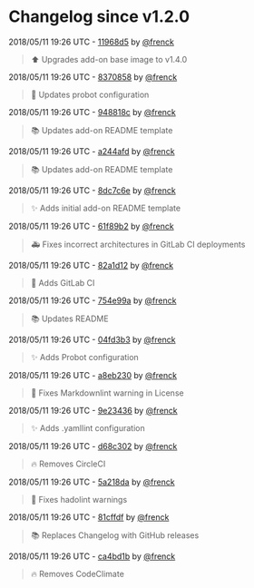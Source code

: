 # Changelog since v1.2.0

2018/05/11 19:26 UTC - [11968d5](https://github.com/hassio-addons/addon-example/commit/11968d56c19d0c4df62748a9616523390597fa0c) by [@frenck](https://github.com/frenck)
> :arrow_up: Upgrades add-on base image to v1.4.0 

2018/05/11 19:26 UTC - [8370858](https://github.com/hassio-addons/addon-example/commit/8370858e8b10d608454034853c43c74e11962c78) by [@frenck](https://github.com/frenck)
> :rocket: Updates probot configuration 

2018/05/11 19:26 UTC - [948818c](https://github.com/hassio-addons/addon-example/commit/948818c1a175d7882887cb1630f3b9a4af87a272) by [@frenck](https://github.com/frenck)
> :books: Updates add-on README template 

2018/05/11 19:26 UTC - [a244afd](https://github.com/hassio-addons/addon-example/commit/a244afdb7a9f8bea6deab77afe4a53d7ec57fe21) by [@frenck](https://github.com/frenck)
> :books: Updates add-on README template 

2018/05/11 19:26 UTC - [8dc7c6e](https://github.com/hassio-addons/addon-example/commit/8dc7c6eb7453143429bf5f8c5bc69a9c535bb00a) by [@frenck](https://github.com/frenck)
> :sparkles: Adds initial add-on README template 

2018/05/11 19:26 UTC - [61f89b2](https://github.com/hassio-addons/addon-example/commit/61f89b2b1366d766de2ee3218cb47e55931fe30a) by [@frenck](https://github.com/frenck)
> :ambulance: Fixes incorrect architectures in GitLab CI deployments 

2018/05/11 19:26 UTC - [82a1d12](https://github.com/hassio-addons/addon-example/commit/82a1d120b4c57c6c6852092e555ceeaa88e2c4d7) by [@frenck](https://github.com/frenck)
> :rocket: Adds GitLab CI 

2018/05/11 19:26 UTC - [754e99a](https://github.com/hassio-addons/addon-example/commit/754e99a0384827e76dfd95f5c01eef3ce5bea153) by [@frenck](https://github.com/frenck)
> :books: Updates README 

2018/05/11 19:26 UTC - [04fd3b3](https://github.com/hassio-addons/addon-example/commit/04fd3b3a1a1b7cbd0052cf850ac409263e38bed0) by [@frenck](https://github.com/frenck)
> :sparkles: Adds Probot configuration 

2018/05/11 19:26 UTC - [a8eb230](https://github.com/hassio-addons/addon-example/commit/a8eb23052da29a98495c9ae03dad910880a072ca) by [@frenck](https://github.com/frenck)
> :shirt: Fixes Markdownlint warning in License 

2018/05/11 19:26 UTC - [9e23436](https://github.com/hassio-addons/addon-example/commit/9e23436cf0eddbf260e35464397f6afa8309e520) by [@frenck](https://github.com/frenck)
> :sparkles: Adds .yamllint configuration 

2018/05/11 19:26 UTC - [d68c302](https://github.com/hassio-addons/addon-example/commit/d68c302ee83e072ad617af71dfdc2b3350afe826) by [@frenck](https://github.com/frenck)
> :fire: Removes CircleCI 

2018/05/11 19:26 UTC - [5a218da](https://github.com/hassio-addons/addon-example/commit/5a218dafa2c868aeb97678acf08446a25e6c3874) by [@frenck](https://github.com/frenck)
> :shirt: Fixes hadolint warnings 

2018/05/11 19:26 UTC - [81cffdf](https://github.com/hassio-addons/addon-example/commit/81cffdfa36121fe24146cbc8cd6ad74dc21348d0) by [@frenck](https://github.com/frenck)
> :books: Replaces Changelog with GitHub releases 

2018/05/11 19:26 UTC - [ca4bd1b](https://github.com/hassio-addons/addon-example/commit/ca4bd1b5005f51f0e07cd192a9f1bb20cd9ded81) by [@frenck](https://github.com/frenck)
> :fire: Removes CodeClimate 

